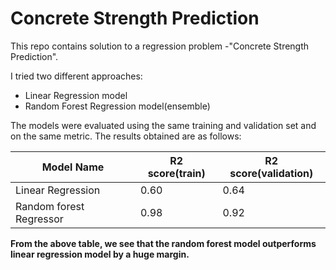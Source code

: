 # Concrete Strength Prediction

This repo contains solution to a regression problem -"Concrete Strength Prediction".

I tried two different approaches:

* Linear Regression model
* Random Forest Regression model(ensemble)

The models were evaluated using the same training and validation set and on the same metric. The results obtained are as follows:



| Model Name              | R2 score(train) | R2 score(validation) |
| ----------------------- | --------------- | -------------------- |
| Linear Regression       | 0.60            | 0.64                 |
| Random forest Regressor | 0.98            | 0.92                 |

**From the above table, we see that the random forest model outperforms linear regression model by a huge margin.**



